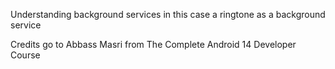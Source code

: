 Understanding background services in this case a ringtone as a background service

Credits go to Abbass Masri
from The Complete Android 14 Developer Course
